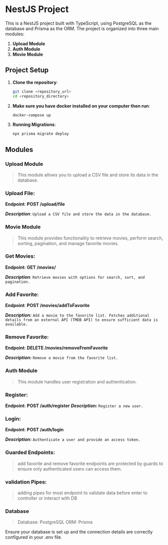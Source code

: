 # NestJS Project

This is a NestJS project built with TypeScript, using PostgreSQL as the database and Prisma as the ORM. The project is organized into three main modules:

1. **Upload Module**
2. **Auth Module**
3. **Movie Module**

## Project Setup



1. **Clone the repository**:
   ```bash
   git clone <repository_url>
   cd <repository_directory>
2. **Make sure you have docker installed on your computer then run**:
   ```bash
   docker-compose up
2. **Running Migrations**:
   ```bash
   npx prisma migrate deploy

## Modules

### Upload Module
>This module allows you to upload a CSV file and store its data in the database.

### Upload File:

**Endpoint**: **POST /upload/file**

***Description***: `Upload a CSV file and store the data in the database.`


### Movie Module
>This module provides functionality to retrieve movies, perform search, sorting, pagination, and manage favorite movies.

### Get Movies:
**Endpoint**: **GET /movies/**

***Description***: `Retrieve movies with options for search, sort, and pagination.`

### Add Favorite:
**Endpoint**: **POST /movies/addToFavorite**

***Description:*** `Add a movie to the favorite list. Fetches additional details from an external API (TMDB API) to ensure sufficient data is available.`

### Remove Favorite:
**Endpoint**: **DELETE /movies/removeFromFavorite**

***Description:*** `Remove a movie from the favorite list.`


### Auth Module
>This module handles user registration and authentication.

### Register:
**Endpoint**: **POST /auth/register**
***Description:*** `Register a new user.`

### Login:
**Endpoint**: 
**POST /auth/login**

***Description:*** `Authenticate a user and provide an access token.`

### Guarded Endpoints:
>add favorite and remove favorite endpoints are protected by guards to ensure only authenticated users can access them.

### validation Pipes:
>adding pipes for most endpoint to validate data before enter to controller or interact with DB
### Database
>Database: PostgreSQL
ORM: Prisma

Ensure your database is set up and the connection details are correctly configured in your .env file.
